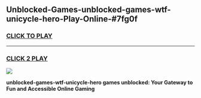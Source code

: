 
## Unblocked-Games-unblocked-games-wtf-unicycle-hero-Play-Online-#7fg0f
<h3>
<a href="https://premium.freeplayer.one?title=unblocked-games-wtf-unicycle-hero&ref=27F">CLICK TO PLAY</a></h3>
<hr>

<h3>
<a href="https://premium.freeplayer.one?title=unblocked-games-wtf-unicycle-hero&ref=27F">CLICK 2 PLAY</a>
  
</h3>

<a href="https://premium.freeplayer.one?title=unblocked-games-wtf-unicycle-hero&ref=27F"><img src="https://clearcache.store/games.png"></a>


**unblocked-games-wtf-unicycle-hero games unblocked: Your Gateway to Fun and Accessible Online Gaming**
